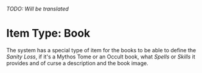 *TODO: Will be translated*

# Item Type: Book

The system has a special type of item for the books to be able to define the _Sanity Loss_, if it's a Mythos Tome or an Occult book, what _Spells_ or _Skills_ it provides and of curse a description and the book image.
